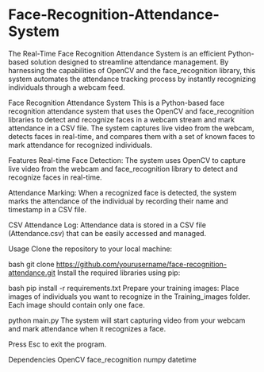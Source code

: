# Face-Recognition-Attendance-System
The Real-Time Face Recognition Attendance System is an efficient Python-based solution designed to streamline attendance management. By harnessing the capabilities of OpenCV and the face_recognition library, this system automates the attendance tracking process by instantly recognizing individuals through a webcam feed.

Face Recognition Attendance System
This is a Python-based face recognition attendance system that uses the OpenCV and face_recognition libraries to detect and recognize faces in a webcam stream and mark attendance in a CSV file. The system captures live video from the webcam, detects faces in real-time, and compares them with a set of known faces to mark attendance for recognized individuals.

Features
Real-time Face Detection: The system uses OpenCV to capture live video from the webcam and face_recognition library to detect and recognize faces in real-time.

Attendance Marking: When a recognized face is detected, the system marks the attendance of the individual by recording their name and timestamp in a CSV file.

CSV Attendance Log: Attendance data is stored in a CSV file (Attendance.csv) that can be easily accessed and managed.

Usage
Clone the repository to your local machine:

bash
git clone https://github.com/yourusername/face-recognition-attendance.git
Install the required libraries using pip:

bash
pip install -r requirements.txt
Prepare your training images: Place images of individuals you want to recognize in the Training_images folder. Each image should contain only one face.

python main.py
The system will start capturing video from your webcam and mark attendance when it recognizes a face.

Press Esc to exit the program.

Dependencies
OpenCV
face_recognition
numpy
datetime
